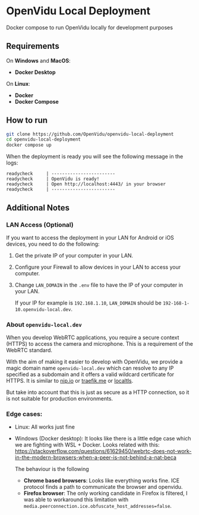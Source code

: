 # OpenVidu Local Deployment
Docker compose to run OpenVidu locally for development purposes

## Requirements
On **Windows** and **MacOS**:
- **Docker Desktop**

On **Linux**:
- **Docker**
- **Docker Compose**

## How to run

```sh
git clone https://github.com/OpenVidu/openvidu-local-deployment
cd openvidu-local-deployment
docker compose up
```

When the deployment is ready you will see the following message in the logs:

```
readycheck     | ------------------------
readycheck     | OpenVidu is ready!
readycheck     | Open http://localhost:4443/ in your browser
readycheck     | ------------------------
```

## Additional Notes

### LAN Access (Optional)

If you want to access the deployment in your LAN for Android or iOS devices, you need to do the following:

1. Get the private IP of your computer in your LAN.
2. Configure your Firewall to allow devices in your LAN to access your computer.
3. Change `LAN_DOMAIN` in the `.env` file to have the IP of your computer in your LAN.

    If your IP for example is `192.168.1.10`, `LAN_DOMAIN` should be `192-168-1-10.openvidu-local.dev`.

### About `openvidu-local.dev`

When you develop WebRTC applications, you require a secure context (HTTPS) to access the camera and microphone. This is a requirement of the WebRTC standard.

With the aim of making it easier to develop with OpenVidu, we provide a magic domain name `openvidu-local.dev` which can resolve to any IP specified as a subdomain and it offers a valid wildcard certificate for HTTPS. It is similar to [nip.io](https://nip.io) or [traefik.me](https://traefik.me) or [localtls](https://github.com/Corollarium/localtls).

But take into account that this is just as secure as a HTTP connection, so it is not suitable for production environments.

### Edge cases:

- Linux: All works just fine
- Windows (Docker desktop):
    It looks like there is a little edge case which we are fighting with WSL + Docker. Looks related with this: https://stackoverflow.com/questions/61629450/webrtc-does-not-work-in-the-modern-browsers-when-a-peer-is-not-behind-a-nat-beca

    The behaviour is the following
    - **Chrome based browsers**: Looks like everything works fine. ICE protocol finds a path to communicate the browser and openvidu.
    - **Firefox browser**:
     The only working candidate in Firefox is filtered, I was able to workaround this limitation with `media.peerconnection.ice.obfuscate_host_addresses=false`.
